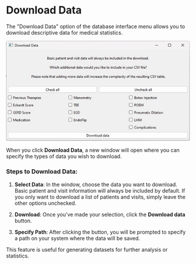 # Download Data

The "Download Data" option of the database interface menu allows you to download descriptive data for medical statistics.

![Download Data](./manual_images/download_data.jpg)

When you click **Download Data**, a new window will open where you can specify the types of data you wish to download.

### Steps to Download Data:

1. **Select Data**: In the window, choose the data you want to download. Basic patient and visit information will always be included by default. If you only want to download a list of patients and visits, simply leave the other options unchecked.
   
2. **Download**: Once you've made your selection, click the **Download data** button.

3. **Specify Path**: After clicking the button, you will be prompted to specify a path on your system where the data will be saved.

This feature is useful for generating datasets for further analysis or statistics.